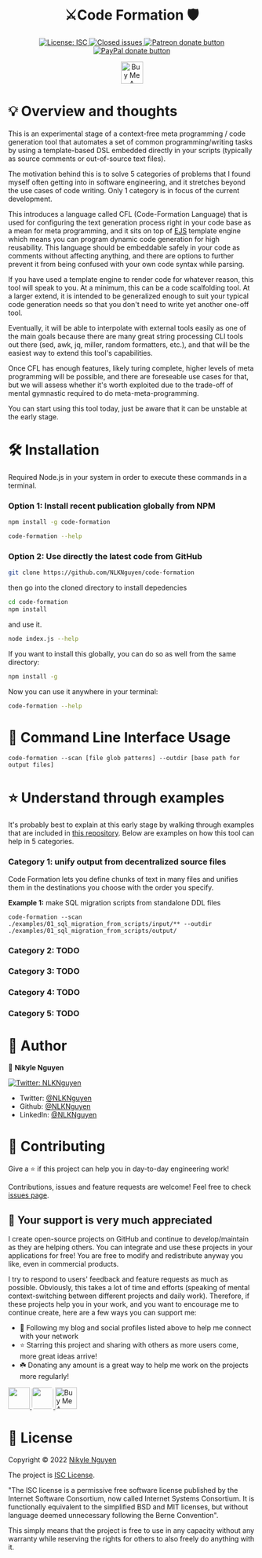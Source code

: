 <h1 align="center"> ⚔️Code Formation 🛡 </h1> 
<!-- ⚙️🏗️🛡🐉🔮🐲 -->
<p align="center">
  <a href="https://github.com/NLKNguyen/code-formation/blob/master/LICENSE" target="_blank">
    <img alt="License: ISC" src="https://img.shields.io/github/license/NLKNguyen/code-formation.svg?color=blueviolet" />
  </a>

  <a href="https://github.com/NLKNguyen/code-formation/issues" target="_blank">
    <img alt="Closed issues" src="https://img.shields.io/github/issues-closed-raw/NLKNguyen/code-formation.svg?color=yellow" />
  </a>

  <a href="https://www.patreon.com/Nikyle" title="Donate to this project using Patreon">
    <img src="https://img.shields.io/badge/support%20me-patreon-red.svg" alt="Patreon donate button" />
  </a>

  <a href="https://paypal.me/NLKNguyen" title="Donate one time via PayPal">
    <img src="https://img.shields.io/badge/paypal-me-blue.svg" alt="PayPal donate button" />
  </a>
</p>

<p align="center">
  <a href="https://www.buymeacoffee.com/Nikyle" target="_blank">
    <img src="https://cdn.buymeacoffee.com/buttons/v2/default-yellow.png" alt="Buy Me A Coffee" height=45 />
  </a>
</p>
 

# 💡 Overview and thoughts

This is an experimental stage of a context-free meta programming / code generation tool that automates a set of common programming/writing tasks by using a template-based DSL embedded directly in your scripts (typically as source comments or out-of-source text files). 

The motivation behind this is to solve 5 categories of problems that I found myself often getting into in software engineering, and it stretches beyond the use cases of code writing. Only 1 category is in focus of the current development.

This introduces a language called CFL (Code-Formation Language) that is used for configuring the text generation process right in your code base as a mean for meta programming, and it sits on top of [EJS](https://ejs.co/) template engine which means you can program dynamic code generation for high reusability. This language should be embeddable safely in your code as comments without affecting anything, and there are options to further prevent it from being confused with your own code syntax while parsing.

If you have used a template engine to render code for whatever reason, this tool will speak to you. At a minimum, this can be a code scalfolding tool. At a larger extend, it is intended to be generalized enough to suit your typical code generation needs so that you don't need to write yet another one-off tool.

Eventually, it will be able to interpolate with external tools easily as one of the main goals because there are many great string processing CLI tools out there (sed, awk, jq, miller, random formatters, etc.), and that will be the easiest way to extend this tool's capabilities.

Once CFL has enough features, likely turing complete, higher levels of meta programming will be possible, and there are foreseable use cases for that, but we will assess whether it's worth exploited due to the trade-off of mental gymnastic required to do meta-meta-programming.

You can start using this tool today, just be aware that it can be unstable at the early stage.
# 🛠️ Installation

Required Node.js in your system in order to execute these commands in a terminal.

### Option 1: Install recent publication globally from NPM

```sh 
npm install -g code-formation
```

```sh 
code-formation --help
```

### Option 2: Use directly the latest code from GitHub

```sh
git clone https://github.com/NLKNguyen/code-formation

```

then go into the cloned directory to install depedencies

```sh
cd code-formation
npm install
```

and use it.

```sh
node index.js --help
```

If you want to install this globally, you can do so as well from the same directory:

```sh
npm install -g
```

Now you can use it anywhere in your terminal:

```sh 
code-formation --help
```

# 📝 Command Line Interface Usage

```
code-formation --scan [file glob patterns] --outdir [base path for output files]
```

# ⭐ Understand through examples

It's probably best to explain at this early stage by walking through examples that are included in [this repository](https://github.com/NLKNguyen/code-formation). Below are examples on how this tool can help in 5 categories. 

### Category 1: unify output from decentralized source files

Code Formation lets you define chunks of text in many files and unifies them in the destinations you choose with the order you specify.

**Example 1:** make SQL migration scripts from standalone DDL files

```
code-formation --scan ./examples/01_sql_migration_from_scripts/input/** --outdir ./examples/01_sql_migration_from_scripts/output/
```


### Category 2: TODO

### Category 3: TODO

### Category 4: TODO

### Category 5: TODO



# 👋 Author

<!-- ### 🏠🏗️ [Homepage](https://github.com/NLKNguyen/papercolor-theme) -->

👤 **Nikyle Nguyen**

  <a href="https://twitter.com/NLKNguyen" target="_blank">
    <img alt="Twitter: NLKNguyen" src="https://img.shields.io/twitter/follow/NLKNguyen.svg?style=social" />
  </a>

-   Twitter: [@NLKNguyen](https://twitter.com/NLKNguyen)
-   Github: [@NLKNguyen](https://github.com/NLKNguyen)
-   LinkedIn: [@NLKNguyen](https://linkedin.com/in/NLKNguyen)

# 🤝 Contributing

Give a ⭐️ if this project can help you in day-to-day engineering work!

Contributions, issues and feature requests are welcome! Feel free to check [issues page](https://github.com/NLKNguyen/code-formation/issues).

## 🙇 Your support is very much appreciated

I create open-source projects on GitHub and continue to develop/maintain as they are helping others. You can integrate and use these projects in your applications for free! You are free to modify and redistribute anyway you like, even in commercial products.

I try to respond to users' feedback and feature requests as much as possible. Obviously, this takes a lot of time and efforts (speaking of mental context-switching between different projects and daily work). Therefore, if these projects help you in your work, and you want to encourage me to continue create, here are a few ways you can support me:

-   💬 Following my blog and social profiles listed above to help me connect with your network
-   ⭐️ Starring this project and sharing with others as more users come, more great ideas arrive!
-   ☘️ Donating any amount is a great way to help me work on the projects more regularly!

<p>

  <a href="https://paypal.me/NLKNguyen" target="_blank">
      <img src="https://user-images.githubusercontent.com/4667129/101101433-71b7ff00-357d-11eb-8cf2-3c529960d422.png" height=44 />
  </a>

  <a href="https://www.patreon.com/Nikyle" target="_blank">
    <img src="https://c5.patreon.com/external/logo/become_a_patron_button@2x.png" height=44 style="border-radius: 5px;" />
  </a>

  <a href="https://www.buymeacoffee.com/Nikyle" target="_blank">
      <img src="https://cdn.buymeacoffee.com/buttons/v2/default-yellow.png" alt="Buy Me A Coffee" height=44 />
  </a>

</p>

# 📝 License

Copyright © 2022 [Nikyle Nguyen](https://github.com/NLKNguyen)

The project is [ISC License](https://github.com/NLKNguyen/code-formation/blob/master/LICENSE).

"The ISC license is a permissive free software license published by the Internet Software Consortium, now called Internet Systems Consortium. It is functionally equivalent to the simplified BSD and MIT licenses, but without language deemed unnecessary following the Berne Convention".

This simply means that the project is free to use in any capacity without any warranty while reserving the rights for others to also freely do anything with it.